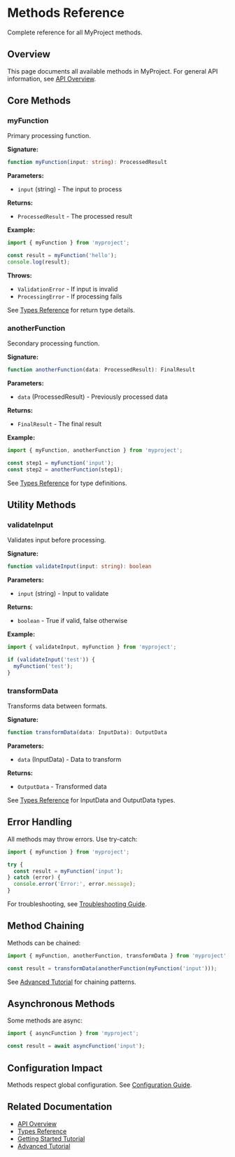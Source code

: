 # Methods Reference

Complete reference for all MyProject methods.

## Overview

This page documents all available methods in MyProject. For general API information, see [API Overview](./overview.md).

## Core Methods

### myFunction

Primary processing function.

**Signature:**
```typescript
function myFunction(input: string): ProcessedResult
```

**Parameters:**
- `input` (string) - The input to process

**Returns:**
- `ProcessedResult` - The processed result

**Example:**
```javascript
import { myFunction } from 'myproject';

const result = myFunction('hello');
console.log(result);
```

**Throws:**
- `ValidationError` - If input is invalid
- `ProcessingError` - If processing fails

See [Types Reference](./types.md#processedresult) for return type details.

### anotherFunction

Secondary processing function.

**Signature:**
```typescript
function anotherFunction(data: ProcessedResult): FinalResult
```

**Parameters:**
- `data` (ProcessedResult) - Previously processed data

**Returns:**
- `FinalResult` - The final result

**Example:**
```javascript
import { myFunction, anotherFunction } from 'myproject';

const step1 = myFunction('input');
const step2 = anotherFunction(step1);
```

See [Types Reference](./types.md) for type definitions.

## Utility Methods

### validateInput

Validates input before processing.

**Signature:**
```typescript
function validateInput(input: string): boolean
```

**Parameters:**
- `input` (string) - Input to validate

**Returns:**
- `boolean` - True if valid, false otherwise

**Example:**
```javascript
import { validateInput, myFunction } from 'myproject';

if (validateInput('test')) {
  myFunction('test');
}
```

### transformData

Transforms data between formats.

**Signature:**
```typescript
function transformData(data: InputData): OutputData
```

**Parameters:**
- `data` (InputData) - Data to transform

**Returns:**
- `OutputData` - Transformed data

See [Types Reference](./types.md) for InputData and OutputData types.

## Error Handling

All methods may throw errors. Use try-catch:

```javascript
import { myFunction } from 'myproject';

try {
  const result = myFunction('input');
} catch (error) {
  console.error('Error:', error.message);
}
```

For troubleshooting, see [Troubleshooting Guide](../guides/troubleshooting.md).

## Method Chaining

Methods can be chained:

```javascript
import { myFunction, anotherFunction, transformData } from 'myproject';

const result = transformData(anotherFunction(myFunction('input')));
```

See [Advanced Tutorial](../tutorials/advanced.md) for chaining patterns.

## Asynchronous Methods

Some methods are async:

```javascript
import { asyncFunction } from 'myproject';

const result = await asyncFunction('input');
```

## Configuration Impact

Methods respect global configuration. See [Configuration Guide](../guides/configuration.md).

## Related Documentation

- [API Overview](./overview.md)
- [Types Reference](./types.md)
- [Getting Started Tutorial](../tutorials/getting-started.md)
- [Advanced Tutorial](../tutorials/advanced.md)
